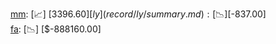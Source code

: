 [mm](record/mm/summary.md): [📈] [$3396.60]  
[ly](record/ly/summary.md): [📉] [$-837.00]  
[fa](record/fa/summary.md): [📉] [$-888160.00]  
